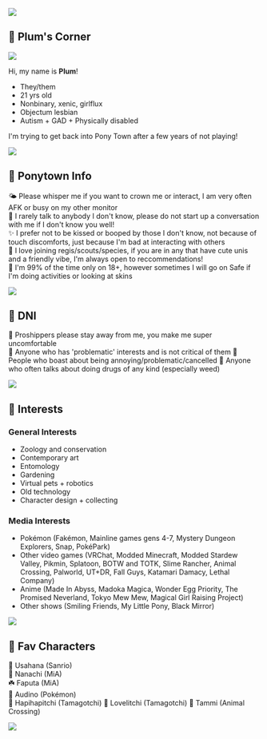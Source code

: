 ![](https://i.imgur.com/m0G5IvG.png)

## 🍃 Plum's Corner

![](https://komarev.com/ghpvc/?username=SugarpIums&color=green)

Hi, my name is **Plum**!
* They/them
* 21 yrs old
* Nonbinary, xenic, girlflux
* Objectum lesbian
* Autism + GAD + Physically disabled

I'm trying to get back into Pony Town after a few years of not playing!

![](https://i.imgur.com/CnjuNqB.png)

## 🍃 Ponytown Info

🌤️ Please whisper me if you want to crown me or interact, I am very often AFK or busy on my other monitor  
🌿 I rarely talk to anybody I don't know, please do not start up a conversation with me if I don't know you well!  
✨️ I prefer not to be kissed or booped by those I don't know, not because of touch discomforts, just because I'm bad at interacting with others  
🌱 I love joining regis/scouts/species, if you are in any that have cute unis and a friendly vibe, I'm always open to reccommendations!  
🦋 I'm 99% of the time only on 18+, however sometimes I will go on Safe if I'm doing activities or looking at skins

![](https://i.imgur.com/OQ1mZHe.png)

## 🍃 DNI

🌻 Proshippers please stay away from me, you make me super uncomfortable  
🌳 Anyone who has 'problematic' interests and is not critical of them
🐾 People who boast about being annoying/problematic/cancelled
🌾 Anyone who often talks about doing drugs of any kind (especially weed) 

![](https://i.imgur.com/diIlhAV.png)

## 🍃 Interests

### General Interests
* Zoology and conservation
* Contemporary art
* Entomology
* Gardening
* Virtual pets + robotics
* Old technology
* Character design + collecting

### Media Interests
* Pokémon (Fakémon, Mainline games gens 4-7, Mystery Dungeon Explorers, Snap, PokéPark)
* Other video games (VRChat, Modded Minecraft, Modded Stardew Valley, Pikmin, Splatoon, BOTW and TOTK, Slime Rancher, Animal Crossing, Palworld, UT+DR, Fall Guys, Katamari Damacy, Lethal Company)
* Anime (Made In Abyss, Madoka Magica, Wonder Egg Priority, The Promised Neverland, Tokyo Mew Mew, Magical Girl Raising Project) 
* Other shows (Smiling Friends, My Little Pony, Black Mirror)

![](https://i.imgur.com/IptxcGt.png)

## 🍃 Fav Characters
🐛 Usahana (Sanrio)  
🌼 Nanachi (MiA)  
☘️ Faputa (MiA)  
🍂 Audino (Pokémon)  
🌴 Hapihapitchi (Tamagotchi)
💐 Lovelitchi (Tamagotchi)
🍁 Tammi (Animal Crossing)

![](https://i.imgur.com/3X6VZ4T.png)
